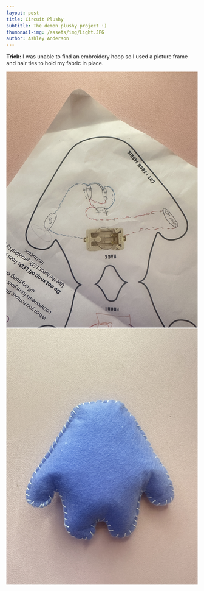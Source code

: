```yaml
---
layout: post
title: Circuit Plushy
subtitle: The demon plushy project :)
thumbnail-img: /assets/img/Light.JPG
author: Ashley Anderson
---
```

**Trick:**
I was unable to find an embroidery hoop so I used a picture frame and hair ties to hold my fabric in place.

![Williams embroidery](/assets/img/prototype.JPG) ![Second embroidery](/assets/img/back.JPG)
